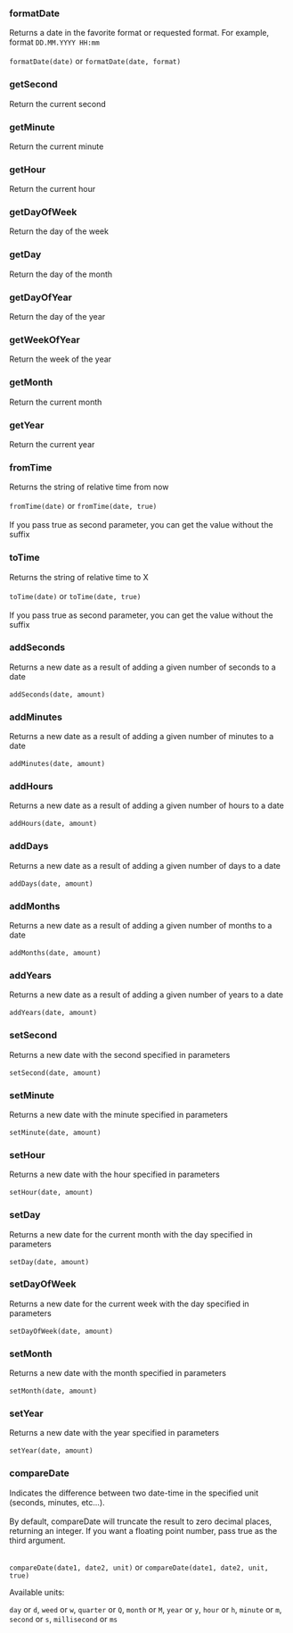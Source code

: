 ### formatDate

Returns a date in the favorite format or requested format. For example, format `DD.MM.YYYY HH:mm`<br/><br/>
`formatDate(date)` or `formatDate(date, format)`

### getSecond

Return the current second

### getMinute

Return the current minute

### getHour

Return the current hour

### getDayOfWeek

Return the day of the week

### getDay

Return the day of the month

### getDayOfYear

Return the day of the year

### getWeekOfYear

Return the week of the year

### getMonth

Return the current month

### getYear

Return the current year

### fromTime

Returns the string of relative time from now <br/><br/>
`fromTime(date)` or `fromTime(date, true)` <br/><br/>
If you pass true as second parameter, you can get the value without the suffix

### toTime

Returns the string of relative time to X <br/><br/>
`toTime(date)` or `toTime(date, true)` <br/><br/>
If you pass true as second parameter, you can get the value without the suffix

### addSeconds

Returns a new date as a result of adding a given number of seconds to a date <br/><br/>
`addSeconds(date, amount)`

### addMinutes

Returns a new date as a result of adding a given number of minutes to a date <br/><br/>
`addMinutes(date, amount)`

### addHours

Returns a new date as a result of adding a given number of hours to a date <br/><br/>
`addHours(date, amount)`

### addDays

Returns a new date as a result of adding a given number of days to a date <br/><br/>
`addDays(date, amount)`

### addMonths

Returns a new date as a result of adding a given number of months to a date <br/><br/>
`addMonths(date, amount)`

### addYears

Returns a new date as a result of adding a given number of years to a date <br/><br/>
`addYears(date, amount)`

### setSecond

Returns a new date with the second specified in parameters <br/><br/>
`setSecond(date, amount)`

### setMinute

Returns a new date with the minute specified in parameters <br/><br/>
`setMinute(date, amount)`

### setHour

Returns a new date with the hour specified in parameters <br/><br/>
`setHour(date, amount)`

### setDay

Returns a new date for the current month with the day specified in parameters <br/><br/>
`setDay(date, amount)`

### setDayOfWeek

Returns a new date for the current week with the day specified in parameters <br/><br/>
`setDayOfWeek(date, amount)`


### setMonth

Returns a new date with the month specified in parameters <br/><br/>
`setMonth(date, amount)`

### setYear

Returns a new date with the year specified in parameters <br/><br/>
`setYear(date, amount)`

### compareDate

Indicates the difference between two date-time in the specified unit (seconds, minutes, etc...). <br/><br/>
By default, compareDate will truncate the result to zero decimal places, returning an integer. If you want a floating point number, pass true as the third argument. <br/><br/>

`compareDate(date1, date2, unit)` or `compareDate(date1, date2, unit, true)`

Available units:

`day` or `d`, `weed` or `w`, `quarter` or `Q`, `month` or `M`, `year` or `y`, `hour` or `h`, `minute` or `m`, `second` or `s`, `millisecond` or `ms`
